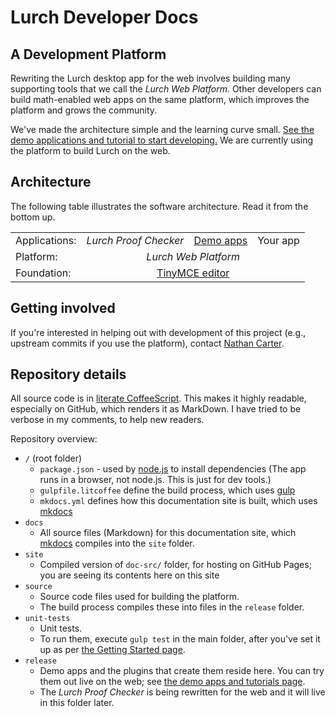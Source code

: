 
# Lurch Developer Docs

## A Development Platform

Rewriting the Lurch desktop app for the web involves building many
supporting tools that we call the *Lurch Web Platform.*  Other developers
can build math-enabled web apps on the same platform, which improves the
platform and grows the community.

We've made the architecture simple and the learning curve small.  [See the
demo applications and tutorial to start developing.](dev-tutorial.md)  We
are currently using the platform to build Lurch on the web.

## Architecture

The following table illustrates the software architecture.  Read it from the
bottom up.

<table>
  <tr>
    <td>Applications:</td>
    <td align=center><i>Lurch Proof Checker</i></td>
    <td align=center><a href='../dev-tutorial'>Demo apps</a></td>
    <td align=center>Your app</td>
  </tr>
  <tr>
    <td>Platform:</td>
    <td align=center colspan=3><i>Lurch Web Platform</i></td>
  </tr>
  <tr>
    <td>Foundation:</td>
    <td align=center colspan=3><a href='http://www.tinymce.com'>TinyMCE
        editor</a></td>
  </tr>
</table>

## Getting involved

If you're interested in helping out with development of this project (e.g.,
upstream commits if you use the platform), contact
[Nathan Carter](mailto:ncarter@bentley.edu).

## Repository details

All source code is in [literate
CoffeeScript](http://coffeescript.org/#literate).  This makes it highly
readable, especially on GitHub, which renders it as MarkDown.  I have tried
to be verbose in my comments, to help new readers.

Repository overview:

 * `/` (root folder)
    * `package.json` - used by [node.js](http://nodejs.org) to install
      dependencies  (The app runs in a browser, not node.js.  This is just
      for dev tools.)
    * `gulpfile.litcoffee` define the build process, which uses
      [gulp](https://gulpjs.com/)
    * `mkdocs.yml` defines how this documentation site is built, which uses
      [mkdocs](http://www.mkdocs.org/)
 * `docs`
    * All source files (Markdown) for this documentation site, which
      [mkdocs](http://www.mkdocs.org/) compiles into the `site` folder.
 * `site`
    * Compiled version of `doc-src/` folder, for hosting on GitHub Pages;
      you are seeing its contents here on this site
 * `source`
    * Source code files used for building the platform.
    * The build process compiles these into files in the `release` folder.
 * `unit-tests`
    * Unit tests.
    * To run them, execute `gulp test` in the main folder, after you've set
      it up as per [the Getting Started page](getting-started.md).
 * `release`
    * Demo apps and the plugins that create them reside here.  You can try
      them out live on the web; see
      [the demo apps and tutorials page](dev-tutorial.md).
    * The *Lurch Proof Checker* is being rewritten for the web and it will
      live in this folder later.
